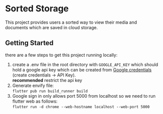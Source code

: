 # Sorted Storage

This project provides users a sorted way to view their media and documents which are 
saved in cloud storage. 

## Getting Started

there are a few steps to get this project running locally: 
1. create a .env file in the root directory with ```GOOGLE_API_KEY``` which should hold a google api key which can be created
from [Google credentials](https://console.cloud.google.com/apis/credentials) (create credentials -> API Key).
<br/> **recommended** restrict the api key
2. Generate envify file: <br/> ```flutter pub run build_runner build```
3. Google sign in only allows port 5000 from localhost so we need to run flutter web as follows: <br/>
```flutter run -d chrome --web-hostname localhost --web-port 5000```

